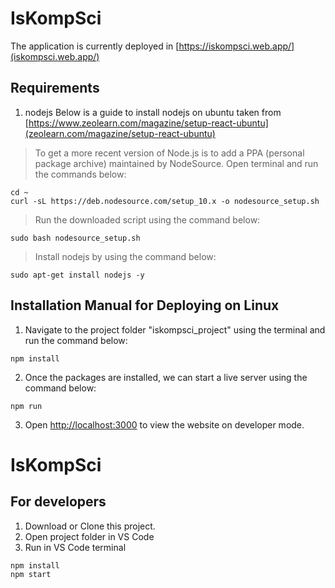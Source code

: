 # IsKompSci
The application is currently deployed in [https://iskompsci.web.app/](iskompsci.web.app/)

## Requirements
1. nodejs
Below is a guide to install nodejs on ubuntu taken from [https://www.zeolearn.com/magazine/setup-react-ubuntu](zeolearn.com/magazine/setup-react-ubuntu)

>To get a more recent version of Node.js is to add a PPA (personal package archive) maintained by NodeSource. Open terminal and run the commands below:
```
cd ~
curl -sL https://deb.nodesource.com/setup_10.x -o nodesource_setup.sh
```
>Run the downloaded script using the command below:
```
sudo bash nodesource_setup.sh
```
>Install nodejs by using the command below:
```
sudo apt-get install nodejs -y
```

## Installation Manual for Deploying on Linux
1. Navigate to the project folder "iskompsci_project" using the terminal and run the command below:
```
npm install
```
2. Once the packages are installed, we can start a live server using the command below:
```
npm run
```
3. Open [http://localhost:3000](http://localhost:3000) to view the website on developer mode.






# IsKompSci

## For developers
1. Download or Clone this project.
2. Open project folder in VS Code
3. Run in VS Code terminal
```
npm install
npm start
```
